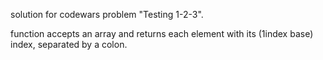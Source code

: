 solution for codewars problem "Testing 1-2-3".

function accepts an array and returns each element with its (1index base) index, separated by a colon.